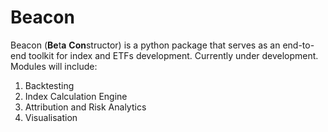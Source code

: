 # Beacon

Beacon (**Be**t**a** **Con**structor) is a python package that serves as an end-to-end toolkit for index and ETFs development. Currently under development. Modules will include:

1. Backtesting
2. Index Calculation Engine
3. Attribution and Risk Analytics
4. Visualisation

